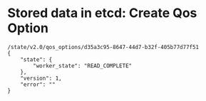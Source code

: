 # Stored data in etcd: Create Qos Option

```
/state/v2.0/qos_options/d35a3c95-8647-44d7-b32f-405b77d77f51
{
    "state": {
        "worker_state": "READ_COMPLETE"
    }, 
    "version": 1, 
    "error": ""
}
```
